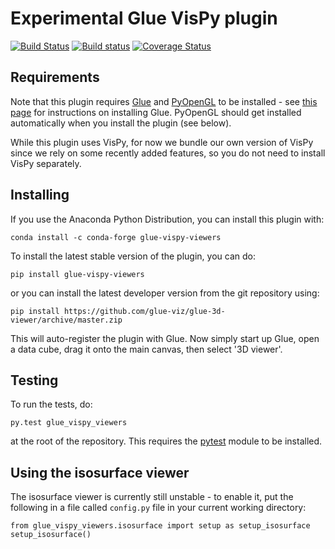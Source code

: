 Experimental Glue VisPy plugin
==============================

[![Build Status](https://travis-ci.org/glue-viz/glue-vispy-viewers.svg)](https://travis-ci.org/glue-viz/glue-vispy-viewers?branch=master)
[![Build status](https://ci.appveyor.com/api/projects/status/1gov2vtuesjnij69/branch/master?svg=true)](https://ci.appveyor.com/project/astrofrog/glue-3d-viewer/branch/master)
[![Coverage Status](https://coveralls.io/repos/github/glue-viz/glue-vispy-viewers/badge.svg)](https://coveralls.io/github/glue-viz/glue-vispy-viewers)

Requirements
------------

Note that this plugin requires [Glue](http://glueviz.org/) and
[PyOpenGL](http://pyopengl.sourceforge.net/) to be installed - see [this
page](http://glueviz.org/en/latest/installation.html) for instructions on
installing Glue. PyOpenGL should get installed automatically when you install
the plugin (see below).

While this plugin uses VisPy, for now we bundle our own version of VisPy since
we rely on some recently added features, so you do not need to install VisPy
separately.

Installing
----------

If you use the Anaconda Python Distribution, you can install this plugin with:

    conda install -c conda-forge glue-vispy-viewers

To install the latest stable version of the plugin, you can do:

    pip install glue-vispy-viewers
    
or you can install the latest developer version from the git repository using:

    pip install https://github.com/glue-viz/glue-3d-viewer/archive/master.zip
    
This will auto-register the plugin with Glue. Now simply start up Glue, open a
data cube, drag it onto the main canvas, then select '3D viewer'.

Testing
-------

To run the tests, do:

    py.test glue_vispy_viewers

at the root of the repository. This requires the [pytest](http://pytest.org)
module to be installed.

Using the isosurface viewer
---------------------------

The isosurface viewer is currently still unstable - to enable it, put the
following in a file called ``config.py`` file in your current working
directory:

    from glue_vispy_viewers.isosurface import setup as setup_isosurface
    setup_isosurface()
